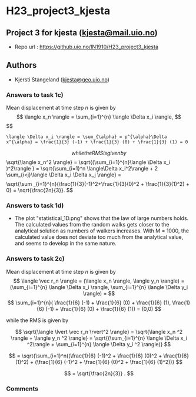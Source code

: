 # H23_project3_kjesta
## Project 3 for kjesta (kjesta@mail.uio.no)

- Repo url : https://github.uio.no/IN1910/H23_project3_kjesta

## Authors

- Kjersti Stangeland (kjesta@geo.uio.no)

### Answers to task 1c)
Mean displacement at time step $n$ is given by
$$
    \langle x_n \rangle = \sum_{i=1}^{n} \langle \Delta x_i \rangle,
$$
$$

    \langle \Delta x_i \rangle = \sum_{\alpha} = p^{\alpha}\Delta x^{\alpha} = \frac{1}{3} (-1) + \frac{1}{3} (0) + \frac{1}{3} (1) = 0
$$
while the RMS is given by
$$
     \sqrt{\langle x_n^2 \rangle} = \sqrt{(\sum_{i=1}^{n}\langle \Delta x_i )^2\rangle } = \sqrt{\sum_{i=1}^n \langle\Delta x_i^2\rangle + 2 \sum_{i<j}\langle \Delta x_i  \Delta x_j \rangle} =
$$
$$ 
      \sqrt{\sum _{i=1}^{n}(\frac{1}{3}(-1)^2+\frac{1}{3}(0)^2 + \frac{1}{3}(1)^2) + 0} = \sqrt{\frac{2n}{3}}.
$$

### Answers to task 1d)
- The plot "statistical_1D.png" shows that the law of large numbers holds. The calculated values from the random walks gets closer to the analytical solution as numbers of walkers increases. With M = 1000, the calculated value does not deviate too much from the analytical value, and seems to develop in the same nature.

### Answers to task 2c)
Mean displacement at time step $n$ is given by
$$
\langle \vec r_n \rangle = (\langle x_n \rangle, \langle y_n \rangle) = (\sum_{i=1}^{n} \langle \Delta x_i \rangle, \sum_{i=1}^{n} \langle \Delta y_i \rangle) =
$$
$$ \sum_{i=1}^{n}( \frac{1}{6} (-1) + \frac{1}{6} (0) + \frac{1}{6} (1),  \frac{1}{6} (-1) + \frac{1}{6} (0) + \frac{1}{6} (1)) = (0,0)
$$

while the RMS is given by

$$
\sqrt{\langle \lvert \vec r_n \rvert^2 \rangle} = \sqrt{\langle x_n ^2 \rangle + \langle y_n ^2 \rangle} = \sqrt{(\sum_{i=1}^{n} \langle \Delta x_i ^2\rangle + \sum_{i=1}^{n} \langle \Delta y_i ^2 \rangle)} 
$$

$$
= \sqrt{\sum_{i=1}^n((\frac{1}{6} (-1)^2 + \frac{1}{6} (0)^2 + \frac{1}{6} (1)^2) + (\frac{1}{6} (-1)^2 + \frac{1}{6} (0)^2 + \frac{1}{6} (1)^2))}
$$

$$
= \sqrt{\frac{2n}{3}} .
$$


### Comments
